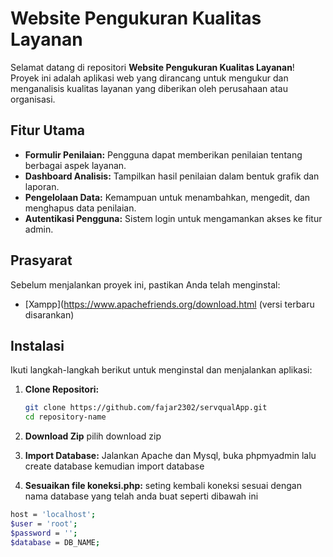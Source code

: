 # Website Pengukuran Kualitas Layanan

Selamat datang di repositori **Website Pengukuran Kualitas Layanan**! Proyek ini adalah aplikasi web yang dirancang untuk mengukur dan menganalisis kualitas layanan yang diberikan oleh perusahaan atau organisasi.

## Fitur Utama

- **Formulir Penilaian:** Pengguna dapat memberikan penilaian tentang berbagai aspek layanan.
- **Dashboard Analisis:** Tampilkan hasil penilaian dalam bentuk grafik dan laporan.
- **Pengelolaan Data:** Kemampuan untuk menambahkan, mengedit, dan menghapus data penilaian.
- **Autentikasi Pengguna:** Sistem login untuk mengamankan akses ke fitur admin.

## Prasyarat

Sebelum menjalankan proyek ini, pastikan Anda telah menginstal:

- [Xampp](https://www.apachefriends.org/download.html (versi terbaru disarankan)

## Instalasi

Ikuti langkah-langkah berikut untuk menginstal dan menjalankan aplikasi:

1. **Clone Repositori:**

   ```bash
   git clone https://github.com/fajar2302/servqualApp.git
   cd repository-name
2. **Download Zip**
   pilih download zip

3. **Import Database:**
   Jalankan Apache dan Mysql, buka phpmyadmin lalu create database kemudian import database
4. **Sesuaikan file koneksi.php:**
  seting kembali koneksi sesuai dengan nama database yang telah anda buat seperti dibawah ini
 
  ```bash
  host = 'localhost';
  $user = 'root';
  $password = '';
  $database = DB_NAME;
